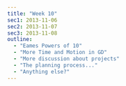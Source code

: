 ```yaml
---
title: "Week 10"
sec1: 2013-11-06
sec2: 2013-11-07
sec3: 2013-11-08
outline:
  - "Eames Powers of 10"
  - "More Time and Motion in GD"
  - "More discussion about projects"
  - "The planning process..."
  - "Anything else?"
---
```



